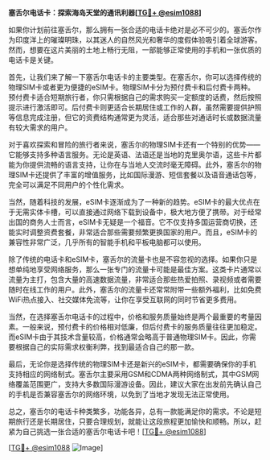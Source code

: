**塞舌尔电话卡：探索海岛天堂的通讯利器[[TG💪+ @esim1088](https://t.me/s/esim1088)]**

如果你计划前往塞舌尔，那么拥有一张合适的电话卡绝对是必不可少的。塞舌尔作为印度洋上的璀璨明珠，以其迷人的自然风光和奢华的度假体验吸引着全球游客。然而，想要在这片美丽的土地上畅行无阻，一部能够正常使用的手机和一张优质的电话卡是关键。

首先，让我们来了解一下塞舌尔电话卡的主要类型。在塞舌尔，你可以选择传统的物理SIM卡或者更为便捷的eSIM卡。物理SIM卡分为预付费卡和后付费卡两种。预付费卡适合短期旅行者，你只需根据自己的需求购买一定额度的话费，然后按照提示进行激活即可。后付费卡则更适合长期居住或工作的人群，虽然需要提供护照等信息完成注册，但它的资费结构通常更为灵活，适合那些对通话时长或数据流量有较大需求的用户。

对于喜欢探索和冒险的旅行者来说，塞舌尔的物理SIM卡还有一个特别的优势——它能够支持多种语言服务。无论是英语、法语还是当地的克里奥尔语，这些卡片都能为你提供流畅的语言支持，让你在与当地人交流时毫无障碍。此外，塞舌尔的物理SIM卡还提供了丰富的增值服务，比如国际漫游、短信套餐以及语音通话包等，完全可以满足不同用户的个性化需求。

当然，随着科技的发展，eSIM卡逐渐成为了一种新的趋势。eSIM卡的最大优点在于无需实体卡槽，可以直接通过网络下载到设备中，极大地方便了携带。对于经常出国的商务人士而言，eSIM卡无疑是一个福音。它不仅支持多国运营商切换，还能实时调整资费套餐，非常适合那些需要频繁更换国家的用户。而且，eSIM卡的兼容性非常广泛，几乎所有的智能手机和平板电脑都可以使用。

除了传统的电话卡和eSIM卡，塞舌尔的流量卡也是不容忽视的选择。如果你只是想单纯地享受网络服务，那么一张专门的流量卡可能是最佳方案。这类卡片通常以流量为主打，包含大量的高速数据流量，非常适合那些热爱拍照、录视频或者需要随时在线工作的用户。此外，塞舌尔的流量卡还常常附带一些额外福利，比如免费WiFi热点接入、社交媒体免流等，让你在享受互联网的同时节省更多费用。

当然，在选择塞舌尔电话卡的过程中，价格和服务质量始终是两个最重要的考量因素。一般来说，预付费卡的价格相对低廉，但后付费卡的服务质量往往更加稳定。而eSIM卡由于其技术含量较高，价格通常会略高于普通物理SIM卡。因此，你需要根据自己的实际需求权衡利弊，找到最适合自己的那一款。

最后，无论你是选择传统的物理SIM卡还是新兴的eSIM卡，都需要确保你的手机支持相应的网络制式。塞舌尔主要采用GSM和CDMA两种网络制式，其中GSM网络覆盖范围更广，支持大多数国际漫游设备。因此，建议大家在出发前先确认自己的手机是否兼容塞舌尔的网络环境，以免到了当地才发现无法正常使用。

总之，塞舌尔的电话卡种类繁多，功能各异，总有一款能满足你的需求。不论是短期旅行还是长期居住，只要合理规划，就能让这段旅程更加愉快和顺畅。所以，赶紧为自己挑选一张合适的塞舌尔电话卡吧！[[TG💪+ @esim1088](https://t.me/s/esim1088)]

[[TG💪+ @esim1088](https://t.me/s/esim1088) ![Image](https://i.postimg.cc/4NQfJmqS/Snipaste-2025-05-13-00-14-12.png)]
